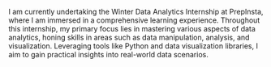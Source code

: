 I am currently undertaking the Winter Data Analytics Internship at PrepInsta, where I am immersed in a comprehensive learning experience. Throughout this internship, my primary focus lies in mastering various aspects of data analytics, honing skills in areas such as data manipulation, analysis, and visualization. Leveraging tools like Python and data visualization libraries, I aim to gain practical insights into real-world data scenarios. 
